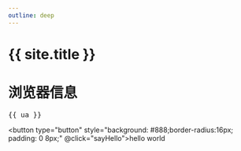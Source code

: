 ```yaml
---
outline: deep
---
```


<script setup>
import { useData } from 'vitepress'
import { getBrowserInfo, sum } from 'opiece.js'

sum(1, 2)
const ua = getBrowserInfo()
const { site, theme, page, frontmatter } = useData()

function sayHello() {
    alert('hello world')
}
</script>

<h1>{{ site.title }}</h1>

# 浏览器信息
<pre>{{ ua }}</pre>

<button type="button" style="background: #888;border-radius:16px; padding: 0 8px;" @click="sayHello">hello world</button>

<style>
pre {
    white-space: pre-wrap;
}
</style>